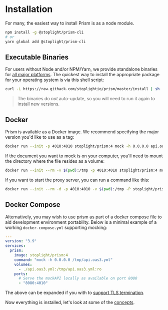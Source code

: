 # Installation

For many, the easiest way to install Prism is as a node module.

```bash
npm install -g @stoplight/prism-cli
# or
yarn global add @stoplight/prism-cli
```

## Executable Binaries

For users without Node and/or NPM/Yarn, we provide standalone binaries for [all major platforms](https://github.com/stoplightio/prism/releases). The quickest way to install the appropriate package for your operating system is via this shell script:

```bash
curl -L https://raw.githack.com/stoplightio/prism/master/install | sh
```

<!-- theme: info -->

> The binaries do _not_ auto-update, so you will need to run it again to install new versions.

## Docker

Prism is available as a Docker image. We recommend specifying the major version you'd like to use as a tag:

```bash
docker run --init -p 4010:4010 stoplight/prism:4 mock -h 0.0.0.0 api.oas2.yml
```

If the document you want to mock is on your computer, you'll need to mount the directory where the file resides as a volume:

```bash
docker run --init --rm -v $(pwd):/tmp -p 4010:4010 stoplight/prism:4 mock -h 0.0.0.0 "/tmp/file.yaml"
```

If you want to start the proxy server, you can run a command like this:

```bash
docker run --init --rm -d -p 4010:4010 -v $(pwd):/tmp -P stoplight/prism:4 proxy -h 0.0.0.0 "/tmp/file.yml" http://host.docker.internal:8080 --errors
```

## Docker Compose

Alternatively, you may wish to use prism as part of a docker compose file to aid development environment portability. Below is a minimal example of a working `docker-compose.yml` supporting mocking:

```yaml
---
version: "3.9"
services:
  prism:
    image: stoplight/prism:4
    command: "mock -h 0.0.0.0 /tmp/api.oas3.yml"
    volumes:
      - ./api.oas3.yml:/tmp/api.oas3.yml:ro
    ports:
      # Serve the mockAPI locally as available on port 8080
      - "8080:4010"
```
The above can be expanded if you with to [support TLS termination](../guides/10-nginx-tls-proxy.md).

Now everything is installed, let's look at some of the [concepts](./02-concepts.md).
